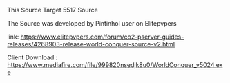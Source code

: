 This Source Target 5517 Source 

The Source was developed by Pintinhol user on Elitepvpers

link: https://www.elitepvpers.com/forum/co2-pserver-guides-releases/4268903-release-world-conquer-source-v2.html

Client Download : https://www.mediafire.com/file/999820nsedjk8u0/WorldConquer_v5024.exe

